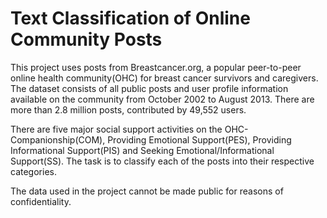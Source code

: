 # Text Classification of Online Community Posts
This project uses posts from Breastcancer.org, a popular peer-to-peer online health community(OHC) for breast cancer survivors and caregivers. The dataset consists of all public posts and user profile information available on the community from October 2002 to August 2013. There are more than 2.8 million posts, contributed by 49,552 users.

There are five major social support activities on the OHC- Companionship(COM), Providing Emotional Support(PES), Providing Informational Support(PIS) and Seeking Emotional/Informational Support(SS). The task is to classify each of the posts into their respective categories.

The data used in the project cannot be made public for reasons of confidentiality.
